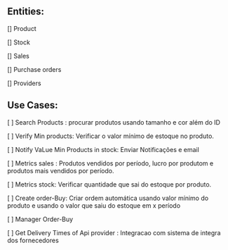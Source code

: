 ## Entities: 

[] Product

[] Stock

[] Sales

[] Purchase orders

[] Providers



## Use Cases: 

[ ] Search Products : procurar produtos usando tamanho e cor  além do ID

[ ] Verify Min products: Verificar o valor mínimo de estoque no produto.

[ ] Notify VaLue Min Products in stock: Enviar Notificações e email

[ ] Metrics sales : Produtos vendidos por período, lucro por produtom e produtos mais vendidos por período.

[ ] Metrics stock: Verificar quantidade que sai do estoque por produto.

[ ] Create order-Buy: Criar ordem automática usando valor mínimo do produto e usando o valor que saiu do estoque em x período

[ ] Manager Order-Buy

[ ] Get Delivery Times of Api provider : Integracao com sistema de integra dos fornecedores


